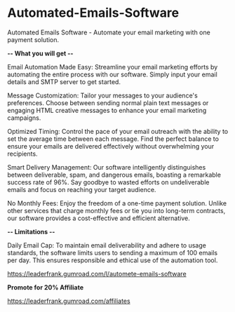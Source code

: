 # Automated-Emails-Software
Automated Emails Software - Automate your email marketing with one payment solution.

**-- What you will get --**

Email Automation Made Easy: Streamline your email marketing efforts by automating the entire process with our software. Simply input your email details and SMTP server to get started.

Message Customization: Tailor your messages to your audience's preferences. Choose between sending normal plain text messages or engaging HTML creative messages to enhance your email marketing campaigns.

Optimized Timing: Control the pace of your email outreach with the ability to set the average time between each message. Find the perfect balance to ensure your emails are delivered effectively without overwhelming your recipients.

Smart Delivery Management: Our software intelligently distinguishes between deliverable, spam, and dangerous emails, boasting a remarkable success rate of 96%. Say goodbye to wasted efforts on undeliverable emails and focus on reaching your target audience.

No Monthly Fees: Enjoy the freedom of a one-time payment solution. Unlike other services that charge monthly fees or tie you into long-term contracts, our software provides a cost-effective and efficient alternative.

**-- Limitations --**

Daily Email Cap: To maintain email deliverability and adhere to usage standards, the software limits users to sending a maximum of 100 emails per day. This ensures responsible and ethical use of the automation tool.

https://leaderfrank.gumroad.com/l/automete-emails-software

**Promote for 20% Affiliate**

https://leaderfrank.gumroad.com/affiliates
